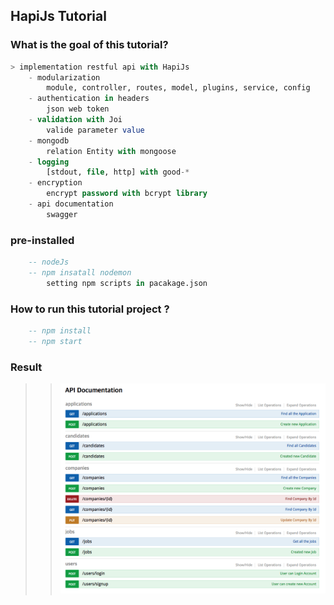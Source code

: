 ## HapiJs Tutorial

### What is the goal of this tutorial?

````sql
> implementation restful api with HapiJs
    - modularization
        module, controller, routes, model, plugins, service, config  
    - authentication in headers
        json web token
    - validation with Joi
        valide parameter value
    - mongodb
        relation Entity with mongoose
    - logging
        [stdout, file, http] with good-*
    - encryption
        encrypt password with bcrypt library
    - api documentation
        swagger
````
### pre-installed

```sql
    -- nodeJs
    -- npm insatall nodemon
        setting npm scripts in pacakage.json
```

### How to run this tutorial project ?

```sql
    -- npm install
    -- npm start
```
### Result

> > ![Alt text](./result.png)
   
